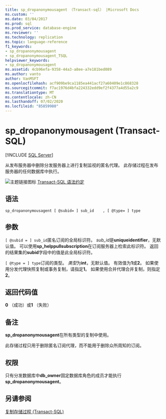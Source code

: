 ```yaml
---
title: sp_dropanonymousagent （Transact-sql） |Microsoft Docs
ms.custom: ''
ms.date: 03/04/2017
ms.prod: sql
ms.prod_service: database-engine
ms.reviewer: ''
ms.technology: replication
ms.topic: language-reference
f1_keywords:
- sp_dropanonymousagent
- sp_dropanonymousagent_TSQL
helpviewer_keywords:
- sp_dropanonymousagent
ms.assetid: 4cb96efa-9358-44a3-a8ee-a7e181bed089
ms.author: vanto
author: VanMSFT
ms.openlocfilehash: acf909be9ca1185ea441acf27a60409e1c868328
ms.sourcegitcommit: f7ac1976d4bfa224332edd9ef2f4377a4d55a2c9
ms.translationtype: MT
ms.contentlocale: zh-CN
ms.lasthandoff: 07/02/2020
ms.locfileid: "85859980"
---
```

# <a name="sp_dropanonymousagent-transact-sql"></a>sp_dropanonymousagent (Transact-SQL)

[!INCLUDE [SQL Server](../../includes/applies-to-version/sqlserver.md)]

  从发布服务器中删除分发服务器上进行复制监视的匿名代理。 此存储过程在发布服务器的任何数据库中执行。  
  
 ![主题链接图标](../../database-engine/configure-windows/media/topic-link.gif "“主题链接”图标") [Transact-SQL 语法约定](../../t-sql/language-elements/transact-sql-syntax-conventions-transact-sql.md)  
  
## <a name="syntax"></a>语法  
  
```  
sp_dropanonymousagent [ @subid= ] sub_id    , [ @type= ] type  
```  
  
## <a name="arguments"></a>参数  
`[ @subid = ] sub_id`匿名订阅的全局标识符。 *sub_id*是**uniqueidentifier**，无默认值。 可以使用**sp_helppullsubscription**在订阅服务器上检索此标识符。 返回的结果集的**subid**字段中的值是此全局标识符。  
  
`[ @type = ] type`订阅的类型。 *类型*为**int**，无默认值。 有效值为**1**或**2**。 如果使用分发代理快照复制或事务复制，请指定**1**。 如果使用合并代理合并复制，则指定**2**。  
  
## <a name="return-code-values"></a>返回代码值  
 **0** （成功）或**1** （失败）  
  
## <a name="remarks"></a>备注  
 **sp_dropanonymousagent**在所有类型的复制中使用。  
  
 此存储过程只用于删除匿名订阅代理，而不能用于删除众所周知的订阅。  
  
## <a name="permissions"></a>权限  
 只有分发数据库中**db_owner**固定数据库角色的成员才能执行**sp_dropanonymousagent**。  
  
## <a name="see-also"></a>另请参阅  
 [复制存储过程 (Transact-SQL)](../../relational-databases/system-stored-procedures/replication-stored-procedures-transact-sql.md)  
  
  
